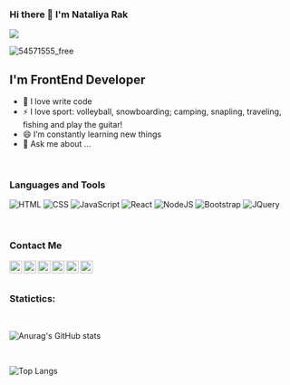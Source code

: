 ### Hi there 👋 I'm Nataliya Rak
![](https://komarev.com/ghpvc/?username=NataliRak)

![54571555_free](https://user-images.githubusercontent.com/64411166/143394656-cf864db6-450c-4a39-b852-8c86d54cefb0.gif)


## I'm FrontEnd Developer

- 💪 I love write code
- ⚡ I love sport: volleyball, snowboarding;  camping, snapling, traveling, fishing and play the guitar!
- 😄 I’m constantly learning new things
- 💬 Ask me about ...

<br />

### Languages and Tools
![HTML](https://img.shields.io/badge/-HTML5-090909?style=for-the-badge&logo=HTML&logoColor=47C5FB)
![CSS](https://img.shields.io/badge/-CSS3-090909?style=for-the-badge&logo=CSS&logoColor)
![JavaScript](https://img.shields.io/badge/-JavaScript-090909?style=for-the-badge&logo=JavaScript&logoColor)
![React](https://img.shields.io/badge/-React-090909?style=for-the-badge&logo=React&logoColor)
![NodeJS](https://img.shields.io/badge/-NodeJS-090909?style=for-the-badge&logo=NodeJs&logoColor=47C5FB)
![Bootstrap](https://img.shields.io/badge/-Bootstrap-090909?style=for-the-badge&logo=Bootstrap&logoColor)
![JQuery](https://img.shields.io/badge/-JQuery-090909?style=for-the-badge&logo=JQuery&logoColor)

<br />

### Contact Me

[<img align="left" alt="VladKalachev | LinkedIn" width="22px" src="https://cdn.jsdelivr.net/npm/simple-icons@v3/icons/linkedin.svg" />][linkedin]
[<img align="left" alt="VladKalachev | Instagram" width="22px" src="https://cdn.jsdelivr.net/npm/simple-icons@v3/icons/instagram.svg" />][instagram]
[<img align="left" alt="VladKalachev | VK" width="22px" src="https://cdn.jsdelivr.net/npm/simple-icons@v3/icons/facebook.svg" />][facebook]
[<img align="left" alt="VladKalachev | VK" width="22px" src="https://cdn.jsdelivr.net/npm/simple-icons@v3/icons/telegram.svg" />][telegram]
[<img align="left" alt="VladKalachev | VK" width="22px" src="https://cdn.jsdelivr.net/npm/simple-icons@v3/icons/whatsapp.svg" />][whatsapp]
[<img align="left" alt="VladKalachev | VK" width="22px" src="https://cdn.jsdelivr.net/npm/simple-icons@v3/icons/gmail.svg" />][gmail]



[linkedin]: https://www.linkedin.com/in/natali-rak-405712195/
[instagram]: https://www.instagram.com/nataliya__kuharskaya/?hl=ru
[facebook]: https://www.facebook.com/nataliya.kuharskaya/
[telegram]: https://t.me/NataliRak
[whatsapp]: https://t.me/NataliRak
[gmail]: natali.rak911@gmail.com


<br />
<br />


### Statictics:
<br />


![Anurag's GitHub stats](https://github-readme-stats.vercel.app/api?username=NataliRak&show_icons=true&theme=radical)

<br />

![Top Langs](https://github-readme-stats.vercel.app/api/top-langs/?username=NataliRak&layout=compact)











